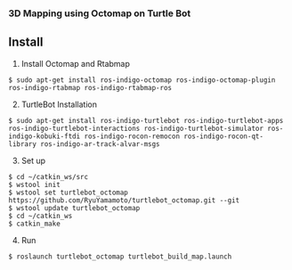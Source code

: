### 3D Mapping using Octomap on Turtle Bot

Install
-----
1. Install Octomap and Rtabmap  
```
$ sudo apt-get install ros-indigo-octomap ros-indigo-octomap-plugin ros-indigo-rtabmap ros-indigo-rtabmap-ros
```

2. TurtleBot Installation  
```
$ sudo apt-get install ros-indigo-turtlebot ros-indigo-turtlebot-apps ros-indigo-turtlebot-interactions ros-indigo-turtlebot-simulator ros-indigo-kobuki-ftdi ros-indigo-rocon-remocon ros-indigo-rocon-qt-library ros-indigo-ar-track-alvar-msgs
```

3. Set up 
```
$ cd ~/catkin_ws/src
$ wstool init
$ wstool set turtlebot_octomap https://github.com/RyuYamamoto/turtlebot_octomap.git --git
$ wstool update turtlebot_octomap
$ cd ~/catkin_ws
$ catkin_make
```

4. Run
```
$ roslaunch turtlebot_octomap turtlebot_build_map.launch
```
